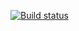 [![Build status](https://ci.appveyor.com/api/projects/status/btdfxu9l7cmduv9v?svg=true)](https://ci.appveyor.com/project/nmoraru/aqa-2)